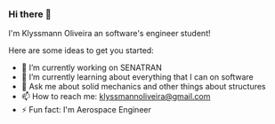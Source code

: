 ### Hi there 👋


I'm Klyssmann Oliveira an software's engineer student!

Here are some ideas to get you started:

- 🔭 I’m currently working on SENATRAN
- 🌱 I’m currently learning about everything that I can on software
- 💬 Ask me about solid mechanics and other things about structures 
- 📫 How to reach me: klyssmannoliveira@gmail.com
- ⚡ Fun fact: I'm Aerospace Engineer
